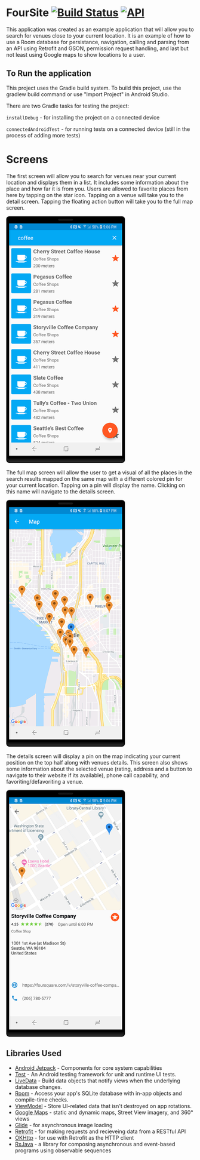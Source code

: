 # FourSite [![Build Status](https://www.travis-ci.org/barnhill/FourSite.svg?branch=master)](https://www.travis-ci.org/barnhill/FourSite) [![API](https://img.shields.io/badge/API-21%2B-brightgreen.svg?style=flat)](https://android-arsenal.com/api?level=21)

This application was created as an example application that will allow you to search for venues close to your current location.  It is an example of how to use a Room database for persistance, navigation, calling and parsing from an API using Retrofit and GSON, permission request handling, and last but not least using Google maps to show locations to a user.

## To Run the application
This project uses the Gradle build system. To build this project, use the gradlew build command or use "Import Project" in Android Studio.

There are two Gradle tasks for testing the project:

`installDebug` - for installing the project on a connected device

`connectedAndroidTest` - for running tests on a connected device (still in the process of adding more tests)

# Screens

The first screen will allow you to search for venues near your current location and displays them in a list.  It includes some information about the place and how far it is from you.  Users are allowed to favorite places from here by tapping on the star icon.  Tapping on a venue will take you to the detail screen.  Tapping the floating action button will take you to the full map screen.

![Main screen](/images/example.png)

The full map screen will allow the user to get a visual of all the places in the search results mapped on the same map with a different colored pin for your current location.  Tapping on a pin will display the name.  Clicking on this name will navigate to the details screen.

![Full map screen](/images/fullmap.png)

The details screen will display a pin on the map indicating your current position on the top half along with venues details.  This screen also shows some information about the selected venue (rating, address and a button to navigate to their website if its available), phone call capability, and favoriting/defavoriting a venue.

![Details screen](/images/details.png)

## Libraries Used
  * [Android Jetpack][0] - Components for core system capabilities
  * [Test][4] - An Android testing framework for unit and runtime UI tests.
  * [LiveData][13] - Build data objects that notify views when the underlying database changes.
  * [Room][16] - Access your app's SQLite database with in-app objects and compile-time checks.
  * [ViewModel][17] - Store UI-related data that isn't destroyed on app rotations.
  * [Google Maps][18] - static and dynamic maps, Street View imagery, and 360° views
  * [Glide][90] - for asynchronous image loading
  * [Retrofit][91] - for making requests and recieveing data from a RESTful API
  * [OKHttp][92] - for use with Retrofit as the HTTP client
  * [RxJava][93] - a library for composing asynchronous and event-based programs using observable sequences

[0]: https://developer.android.com/jetpack/foundation/
[4]: https://developer.android.com/training/testing/
[13]: https://developer.android.com/topic/libraries/architecture/livedata
[16]: https://developer.android.com/topic/libraries/architecture/room
[17]: https://developer.android.com/topic/libraries/architecture/viewmodel
[18]: https://developers.google.com/maps/documentation/
[90]: https://bumptech.github.io/glide/
[91]: https://square.github.io/retrofit/
[92]: https://square.github.io/okhttp/
[93]: https://github.com/ReactiveX/RxJava
